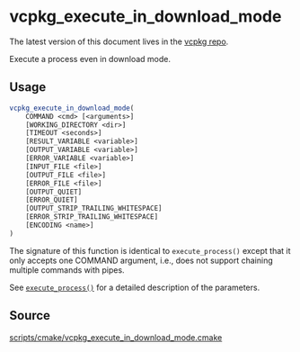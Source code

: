 # vcpkg_execute_in_download_mode

The latest version of this document lives in the [vcpkg repo](https://github.com/Microsoft/vcpkg/blob/master/maintainers/vcpkg_execute_in_download_mode.md).

Execute a process even in download mode.

## Usage
```cmake
vcpkg_execute_in_download_mode(
    COMMAND <cmd> [<arguments>]
    [WORKING_DIRECTORY <dir>]
    [TIMEOUT <seconds>]
    [RESULT_VARIABLE <variable>]
    [OUTPUT_VARIABLE <variable>]
    [ERROR_VARIABLE <variable>]
    [INPUT_FILE <file>]
    [OUTPUT_FILE <file>]
    [ERROR_FILE <file>]
    [OUTPUT_QUIET]
    [ERROR_QUIET]
    [OUTPUT_STRIP_TRAILING_WHITESPACE]
    [ERROR_STRIP_TRAILING_WHITESPACE]
    [ENCODING <name>]
)
```

The signature of this function is identical to `execute_process()` except that
it only accepts one COMMAND argument, i.e., does not support chaining multiple
commands with pipes.

See [`execute_process()`] for a detailed description of the parameters.

[`execute_process()`]: https://cmake.org/cmake/help/latest/command/execute_process.html

## Source
[scripts/cmake/vcpkg\_execute\_in\_download\_mode.cmake](https://github.com/Microsoft/vcpkg/blob/master/scripts/cmake/vcpkg_execute_in_download_mode.cmake)
